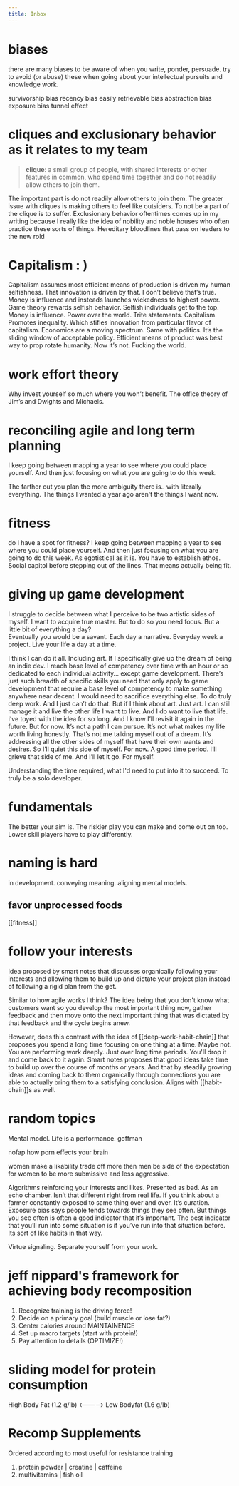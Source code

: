 ```yaml
---
title: Inbox
---
```


# biases
there are many biases to be aware of when you write, ponder, persuade. try to avoid (or abuse) these when going about your intellectual pursuits and knowledge work. 

survivorship bias
recency bias
easily retrievable bias
abstraction bias
exposure bias
tunnel effect


# cliques and exclusionary behavior as it relates to my team
> **clique**: a small group of people, with shared interests or other features in common, who spend time together and do not readily allow others to join them.

The important part is do not readily allow others to join them. 
The greater issue with cliques is making others to feel like outsiders. To not be a part of the clique is to suffer. 
Exclusionary behavior oftentimes comes up in my writing because I really like the idea of nobility and noble houses who often practice these sorts of things. 
Hereditary bloodlines that pass on leaders to the new rold 


# Capitalism : ) 
Capitalism assumes most efficient means of production is driven my human selfishness. That innovation is driven by that. 
I don’t believe that’s true. Money is influence and insteads launches wickedness to highest power. Game theory rewards selfish behavior. Selfish individuals get to the top.  Money is influence. Power over the world. Trite statements. 
Capitalism. Promotes inequality. Which stifles innovation from particular flavor of capitalism. Economics are a moving spectrum. Same with politics. It’s the sliding window of acceptable policy. 
Efficient means of product was best way to prop rotate humanity. Now it’s not. Fucking the world.

# work effort theory
Why invest yourself so much where you won’t benefit. The office theory of Jim’s and Dwights and Michaels.  

# reconciling agile and long term planning
I keep going between mapping a year to see where you could place yourself. And then just focusing on what you are going to do this week. 

The farther out you plan the more ambiguity there is.. with literally everything. The things I wanted a year ago aren't the things I want now. 


# fitness
do I have a spot for fitness? 
I keep going between mapping a year to see where you could place yourself. And then just focusing on what you are going to do this week. 
As egotistical as it is. You have to establish ethos. Social capitol before stepping out of the lines. That means actually being fit. 

# giving up game development
I struggle to decide between what I perceive to be two artistic sides of myself. I want to acquire true master. But to do so you need focus. But a little bit of everything a day?  
Eventually you would be a savant. 
Each day a narrative. 
Everyday week a project. 
Live your life a day at a time. 

I think I can do it all. Including art. If I specifically give up the dream of being an indie dev. I reach base level of competency over time with an hour or so dedicated to each individual activity… except game development. There’s just such breadth of specific skills you need that only apply to game development that require a base level of competency to make something anywhere near decent. I would need to sacrifice everything else. To do truly deep work. And I just can’t do that. But if I think about art. Just art. I can still manage it and live the other life I want to live. And I do want to live that life.  I’ve toyed with the idea for so long. And I know I’ll revisit it again in the future.   But for now. It’s not a path I can pursue. It’s not what makes my life worth living honestly. That’s not me talking myself out of a dream. It’s addressing all the other sides of myself that have their own wants and desires. So I’ll quiet this side of myself. For now. A good time period. I’ll grieve that side of me. And I’ll let it go. For myself. 

Understanding the time required, what I'd need to put into it to succeed. To truly be a solo developer.

# fundamentals
The better your aim is. The riskier play you can make and come out on top. Lower skill players have to play differently. 

# naming is hard

in development. conveying meaning. aligning mental models. 
## favor unprocessed foods

[[fitness]]

# follow your interests
Idea proposed by smart notes that discusses organically following your interests and allowing them to build up and dictate your project plan instead of following a rigid plan from the get. 

Similar to how agile works I think? The idea being that you don't know what customers want so you develop the most important thing now, gather feedback and then move onto the next important thing that was dictated by that feedback and the cycle begins anew. 

However, does this contrast with the idea of [[deep-work-habit-chain]] that proposes you spend a long time focusing on one thing at a time. Maybe not. You are performing work deeply. Just over long time periods. You'll drop it and come back to it again. Smart notes proposes that good ideas take time to build up over the course of months or years. And that by steadily growing ideas and coming back to them organically through connections you are able to actually bring them to a satisfying conclusion. Aligns with [[habit-chain]]s as well. 


# random topics
Mental model. Life is a performance. goffman

nofap how porn effects your brain

women make a likability trade off more then men be side of the expectation for women to be more submissive and less aggressive. 

Algorithms reinforcing your interests and likes. Presented as bad. As an echo chamber. Isn’t that different right from real life. If you think about a farmer constantly exposed to same thing over and over. It’s curation. Exposure bias says people tends towards things they see often. But things you see often is often a good indicator that it’s important. The best indicator that you’ll run into some situation is if you’ve run into that situation before. Its sort of like habits in that way. 

Virtue signaling. Separate yourself from your work.

# jeff nippard's framework for achieving body recomposition
1. Recognize training is the driving force!
2. Decide on a primary goal (build muscle or lose fat?)
3. Center calories around MAINTAINENCE
4. Set up macro targets (start with protein!)
5. Pay attention to details (OPTIMIZE!)

# sliding model for protein consumption
High Body Fat (1.2 g/lb) <-----> Low Bodyfat (1.6 g/lb)

# Recomp Supplements
Ordered according to most useful for resistance training
1. protein powder | creatine | caffeine
2. multivitamins | fish oil